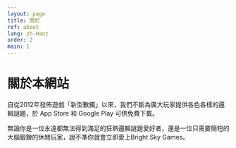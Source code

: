 ```yaml
---
layout: page
title: 關於
ref: about
lang: zh-Hant
order: 2
main: 1
---
```


# 關於本網站

自從2012年發佈遊戲「新型數獨」以來，我們不斷為廣大玩家提供各色各樣的邏輯謎題，於 App Store 和 Google Play 可供免費下載。

無論你是一位永遠都無法得到滿足的狂熱邏輯謎題愛好者，還是一位只需要簡短的大腦鍛鍊的休閒玩家，說不準你就會立即愛上Bright Sky Games。
